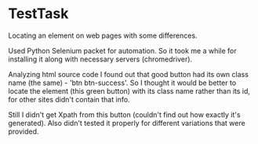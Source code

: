 # TestTask
Locating an element on web pages with some differences.

Used Python Selenium packet for automation. So it took me a while for installing it along with necessary servers (chromedriver).

Analyzing html source code I found out that good button had its own class name (the same) - 'btn btn-success'.
So I thought it would be better to locate the element (this green button) with its class name rather than its id, for other sites didn't contain that info.

Still I didn't get Xpath from this button (couldn't find out how exactly it's generated). Also didn't tested it properly for different variations that were provided.
